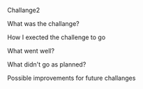 Challange2

What was the challange?

How I exected the challenge to go

What went well?

What didn't go as planned?

Possible improvements for future challanges
